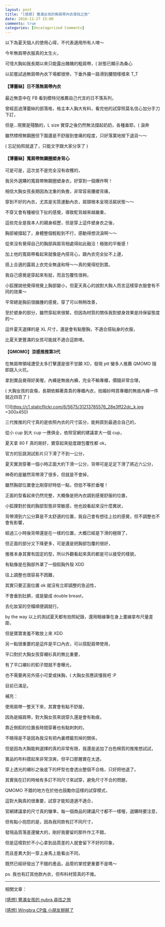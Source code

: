 ```yaml
---
layout: post
title: "[感想] 豐滿女孩的無肩帶內衣尋找之旅"
date: 2016-11-27 15:00
comments: true
categories: [Uncatagorized Comments]
---
```


以下為夏天個人的使用心得，不代表適用所有人唷～

今年無肩帶衣服真的太生火，

可惜大胸如我長期以來只能露出醜醜的粗肩帶，( 狀態已顯示為桑心

以前嘗試過無肩帶內衣下場都很慘，下垂外擴一路滑到腰間樣樣來 T_T

#### 【薄蕾絲】日不落無肩帶內衣

最近無意中在 FB 看到模特兒推薦自己代言的日不落系列，

曾經逛過薄蕾絲的部落格，格主本人胸大有料，看完他的試穿照莫名信心加分手刀下訂，

但是...現實是殘酷的，L size 實穿之後仍然無法撐起奶奶，各種垂耶，( 淚奔

雖然標榜無鋼圈但下圍還是不舒服到會痛的程度，只好落寞地按下退貨～～

( 忘記拍照就退了，只能文字跟大家分享了 )

#### 【薄蕾絲】寬肩帶無鋼圈塑身背心

可是可是，這次並不是完全沒有收穫的，

我另外選購的寬肩帶無鋼圈塑身衣，好穿到一個爆炸啊！

相信大胸女孩長期因為沈重的負擔，非常容易腰痠背痛，

穿到不好的內衣，尤其是劣質運動內衣，肩頸根本呈現活屍狀態～～

不穿又會有種被往下扯的感覺，導致駝背越來越嚴重，

這些完全是我本人的親身經歷，但是穿上這件塑身衣之後，

胸部被撐起了，身體整個輕鬆到不行，感動得想流淚啊～～

從來沒有覺得自己的胸部與肩背相處得如此融洽！極致的平衡感！

加上他的寬肩帶看起來就像是內搭背心，跟內衣完全扯不上邊，

搭上合適的露肩上衣完全無違和呀～～真的覺得挖到寶。

我自己感覺是穿起來有挺，而且包覆性很夠，

小狐狸說他覺得視覺上胸部變小，但夏天真心的說對大胸人而言這樣穿衣服會有不同的效果～

平常總是胸前很臃腫的感覺，穿了可以稍稍改善，

至於塑身的部分，雖然穿起來很緊，但因為材質的關係我對塑身效果是持保留態度的～

這件夏天選擇的是 XL 尺寸，還是會有點壓胸，不適合搭貼身的衣服，

比夏天更豐滿的女孩可能就不適合這款唷。

#### 【QMOMO】涼感推推第3代

在無肩帶領域遭受太多打擊還是很不甘願 XD，發現 ptt 蠻多人推薦 QMOMO 隨即跳入火坑，

拿到實品覺得好美喔，內褲是無痕內褲，完全不輸專櫃，價錢非常合理，

( 大胸女孩的哀傷，長期依賴著貴貴的專櫃內衣，拍婚紗時買專櫃的無痕內褲一件就近四百了 )

![](https://c1.staticflickr.com/6/5675/31213785576_28e3ff22dc_k.jpg =300x450)

三代推推的尺寸真的是依照內衣的尺寸區分，能夠買到最適合自己的，

從小 cup 到大 cup 一應俱全，依照官網的建議拿大一個 cup，

夏天拿 80 F 真的剛好，實穿起來挺度跟包覆性都 ok，

官方的狂跳測試影片只下滑了不到一公分，

夏天實測穿著一個小時正面大約下滑一公分，背帶可是足足下滑了將近六公分，

神奇的是雖然背帶滑了很多，但就是不會掉，

雖然胸部位置會比剛穿好時低一點，但低不等於垂喔！

正面的型看起來仍然完整，大概像是把內衣調到感覺舒服的位置，

小狐狸對於我的胸部型態非常敏感，他也說看起來沒什麼異狀，

背帶滑到六公分算是不太舒適的位置，我自己會有想往上拉的感覺，但不調整也不會有影響，

經過三小時後背帶還是在一樣的位置，大概已經是下滑的極限了，

但正面的部分又下降更多，可是還是把胸部包覆的很好，

推推本身其實有固定的型，所以外觀看起來真的都是可以接受的樣貌，

有點像是在胸部外罩了一個假胸外殼 XDD

往上調整也很容易不困難，

其實只要正面位置 ok 就沒有立即調整的急迫性，

不會垂到肚臍，或是變成 double breast，

去化妝室的空檔順便調就行。

by the way 以上的測試夏天都有拍照紀錄，還用眼線筆在身上畫線拿布尺量差距，

但是寶寶害羞不敢放上來 XDD

另一點很重要的是這件是平口內衣，可以搭配肩帶使用，

平口對於大胸女孩穿襯衫真的無比重要，

有了平口襯衫的釦子間就不會曝光，

也不需要再另外搭小可愛或抹胸，( 大胸女孩應該懂我吧 :P

目前已滿足。

補充：

使用肩帶一整天下來，其實會有點不舒服，

因為是細肩帶，對大胸女孩來說穿久還是會有勒痕，

靠近側釦的位置長時間穿著也有點刺刺的，

不曉得是不是因為我沒有把內裏標籤剪掉的關係，

但是因為大胸能夠選擇的真的非常有限，我還是追加了白色棉質的推推想試試，

實品的布料摸起來非常涼爽，但平口那層實在太透，

穿上透光的襯衫之後底下的杯型也會透出整個不合格，只好把他退了。

其實我在訂的時候有多訂不同尺寸來試穿，避免尺寸不合的問題，

QMOMO 不錯的地方在於他也鼓勵你這樣的試穿模式，

這對大胸真的很重要，試穿才能知道適不適合，

官網建議拿的尺寸真的蠻準，每一個商品的建議尺寸都不一樣喔，選購時要注意，

但有點小抱怨的是，因為我同款有訂不同尺寸，

發現品質落差還蠻大的，剛好我要留的那件作工不錯，

但是這樣對於不小心拿到品質差的人就會留下不好的印象，

而且差異大到一穿上身馬上能看出不同，

既然已經研發出了不錯的產品，品管的掌控更重要不是嗎～

ps. 我也有訂其他款內衣，但布料材質真的不推。


---

相關文章：

[[感想] 豐滿女孩的 nubra 尋找之旅](/blog/2016/11/27/nubra-for-plump-girls/)

[[感想] Wingbra CP值 小朋友掰掰了](/blog/2016/03/31/wingbra-low-cp-ratio/)

<font color="#fcfcfc">大胸、厚片、抹胸、平口、E cup</font>


